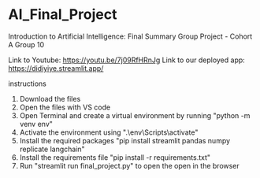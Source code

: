 # AI_Final_Project
Introduction to Artificial Intelligence: Final Summary Group Project - Cohort A Group 10

Link to Youtube: https://youtu.be/7j09RfHRnJg
Link to our deployed app: https://didiyiye.streamlit.app/

instructions 
1. Download the files
2. Open the files with VS code
3. Open Terminal and create a virtual environment by running "python -m venv env"
4. Activate the environment using ".\env\Scripts\activate"
5. Install the required packages "pip install streamlit pandas numpy replicate langchain"
6. Install the requirements file "pip install -r requirements.txt"
7. Run "streamlit run final_project.py" to open the open in the browser

